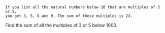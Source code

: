 ```
If you list all the natural numbers below 10 that are multiples of 3 or 5,
you get 3, 5, 6 and 9. The sum of these multiples is 23.
```

Find the sum of all the multiples of 3 or 5 below 1000.
